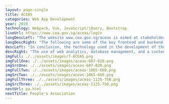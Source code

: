 ```yaml
---
layout: page-single
title: ACEAS
categories: Web App Development
year: 2019
technology: Webpack, Vue, JavaScript/jQuery, Bootstrap
liveUrl: https://www.cea.gov.sg/aceas/login
longDescLeft: "The website www.cea.gov.sg/aceas is aimed at stakeholders interested in the Advanced Clean Energy and Advisory System (ACEAS) program, which is run by the Energy Market Authority (EMA) in Singapore. This includes energy industry professionals, researchers, policymakers, and the general public who are interested in clean energy solutions."
longDescRight: "The following are some of the key frontend and backend technologies used in the development of www.cea.gov.sg/aceas: - Frontend Technologies: User Interface (UI) Design, Responsive Web Design (RWD), Interactive Elements; - Backend Technologies: Content Management System (CMS), Web Analytics, Security Measures, Database Management, These technologies, along with others, help to ensure that www.cea.gov.sg/aceas provides stakeholders with an effective, efficient, and secure online experience, helping them to stay informed about the ACEAS program and its contributions to the clean energy industry."
descLeft: "In conclusion, the technology used in the development of the ACEAS website, www.cea.gov.sg/aceas, is carefully chosen to meet the needs of its target audience. With its focus on mobile-friendliness, user engagement, and security, the website effectively communicates the ACEAS program and its impact to energy industry professionals, researchers, policymakers, and the general public."
descRight: "The use of web analytics, database management, and a content management system also ensures that stakeholders can access the site with confidence and stay informed about the latest developments in the clean energy industry. The commitment of the Energy Market Authority to using advanced technology is a reflection of its dedication to providing stakeholders with the best possible information and support."
imgFull: ./../assets/images/7-ACEAS.png
imgFullOne: ./../assets/images/aceas-607-820.png
imgSrcOne: ./../assets/images/aceas-607-820.png
imgFullTwo: ./../assets/images/aceas-1065-660.png
imgSrcTwo: ./../assets/images/aceas-1065-660.png
imgFullThree: ./../assets/images/aceas-1125-750.png
imgSrcThree: ./../assets/images/aceas-1125-750.png
nextUrl: pa.html
nextTitle: People's Association
---
```


